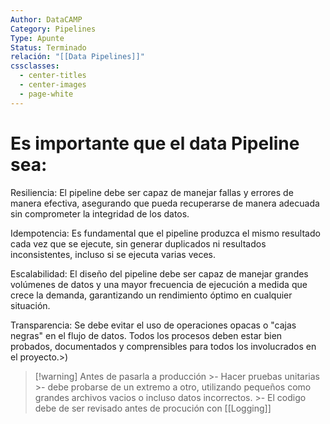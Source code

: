```yaml
---
Author: DataCAMP
Category: Pipelines
Type: Apunte
Status: Terminado
relación: "[[Data Pipelines]]"
cssclasses:
  - center-titles
  - center-images
  - page-white
---
```



# Es importante que el data Pipeline sea:


Resiliencia: El pipeline debe ser capaz de manejar fallas y errores de manera efectiva, asegurando que pueda recuperarse de manera adecuada sin comprometer la integridad de los datos.

Idempotencia: Es fundamental que el pipeline produzca el mismo resultado cada vez que se ejecute, sin generar duplicados ni resultados inconsistentes, incluso si se ejecuta varias veces.

Escalabilidad: El diseño del pipeline debe ser capaz de manejar grandes volúmenes de datos y una mayor frecuencia de ejecución a medida que crece la demanda, garantizando un rendimiento óptimo en cualquier situación.

Transparencia: Se debe evitar el uso de operaciones opacas o "cajas negras" en el flujo de datos. Todos los procesos deben estar bien probados, documentados y comprensibles para todos los involucrados en el proyecto.>)

	

>[!warning] Antes de pasarla a producción
	>- Hacer pruebas unitarias
	>- debe probarse de un extremo a otro, utilizando pequeños como grandes archivos vacios o incluso datos incorrectos.
	>- El codigo debe de ser revisado antes de procución con [[Logging]]

